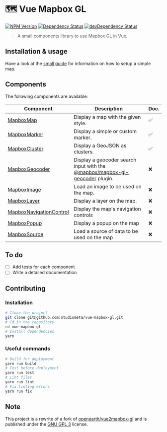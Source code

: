 # 🗺 Vue Mapbox GL

[![NPM Version](https://img.shields.io/npm/v/@studiometa/vue-mapbox-gl.svg?style=flat-square)](https://www.npmjs.com/package/@studiometa/vue-mapbox-gl)
[![Dependency Status](https://img.shields.io/david/studiometa/vue-mapbox-gl.svg?label=deps&style=flat-square)](https://david-dm.org/studiometa/vue-mapbox-gl)
[![devDependency Status](https://img.shields.io/david/dev/studiometa/vue-mapbox-gl.svg?label=devDeps&style=flat-square)](https://david-dm.org/studiometa/vue-mapbox-gl?type=dev)

> A small components library to use Mapbox GL in Vue.

## Installation & usage

Have a look at the [small guide](https://vue-mapbox-gl.meta.fr/guide/) for information on how to setup a simple map.

## Components

The following components are available:

|                                          Component                                          |                                                         Description                                                         | Doc. |
|---------------------------------------------------------------------------------------------|-----------------------------------------------------------------------------------------------------------------------------|------|
| [MapboxMap](https://vue-mapbox-gl.meta.fr/components/MapboxMap)                             | Display a map with the given style.                                                                                         | ✅    |
| [MapboxMarker](https://vue-mapbox-gl.meta.fr/components/MapboxMarker)                       | Display a simple or custom marker.                                                                                          | ✅    |
| [MapboxCluster](https://vue-mapbox-gl.meta.fr/components/MapboxCluster)                     | Display a GeoJSON as clusters.                                                                                              | ✅    |
| [MapboxGeocoder](https://vue-mapbox-gl.meta.fr/components/MapboxGeocoder)                   | Display a geocoder search input with the [@mapbox/mapbox-gl-geocoder](https://github.com/mapbox/mapbox-gl-geocoder) plugin. | ❌    |
| [MapboxImage](https://vue-mapbox-gl.meta.fr/components/MapboxImage)                         | Load an image to be used on the map.                                                                                        | ❌    |
| [MapboxLayer](https://vue-mapbox-gl.meta.fr/components/MapboxLayer)                         | Display a layer on the map.                                                                                                 | ❌    |
| [MapboxNavigationControl](https://vue-mapbox-gl.meta.fr/components/MapboxNavigationControl) | Display the map's navigation controls                                                                                       | ❌    |
| [MapboxPopup](https://vue-mapbox-gl.meta.fr/components/MapboxPopup)                         | Display a popup on the map                                                                                                  | ❌    |
| [MapboxSource](https://vue-mapbox-gl.meta.fr/components/MapboxSource)                       | Load a source of data to be used on the map                                                                                 | ❌    |

## To do

- [ ] Add tests for each component
- [ ] Write a detailed documentation

## Contributing

### Installation

```bash
# Clone the project
git clone git@github.com:studiometa/vue-mapbox-gl.git
# Cd in the repository
cd vue-mapbox-gl
# Install dependencies
yarn
```

### Useful commands

```bash
# Build for deployment
yarn run build
# Test before deployment
yarn run test
# Lint files
yarn run lint
# Fix linting errors
yarn run fix
```

## Note

This project is a rewrite of a fork of [openearth/vue2mapbox-gl](https://github.com/openearth/vue2mapbox-gl) and is published under the [GNU GPL 3](https://www.gnu.org/licenses/gpl-3.0.en.html) license.
